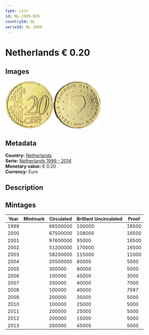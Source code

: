 ```yaml
---
type: coin
id: NL-1999-020
countryId: NL
serieId: NL-1999
---
```


# Netherlands € 0.20

## Images

<img src="../../../Images/common-2002-020.webp" height="150" alt="Front image"><img src="Images/netherlands-1999-020.webp" height="150" alt="Back image">

## Metadata

**Country:** [Netherlands](../index.md)\
**Serie:** [Netherlands 1999 - 2014](index.md)\
**Monetary value:** € 0.20\
**Currency:** Euro

## Description

## Mintages

| Year | Mintmark | Circulated | Brilliant Uncirculated | Proof |
| ---- | -------- | ---------- | ---------------------- | ----- |
| 1999 |          | 86500000   | 100000                 | 16500 |
| 2000 |          | 67500000   | 108000                 | 16500 |
| 2001 |          | 97600000   | 95000                  | 16500 |
| 2002 |          | 51200000   | 170000                 | 16500 |
| 2003 |          | 58200000   | 115000                 | 11000 |
| 2004 |          | 20500000   | 80000                  | 5000  |
| 2005 |          | 300000     | 80000                  | 5000  |
| 2006 |          | 100000     | 45000                  | 3500  |
| 2007 |          | 200000     | 40000                  | 7000  |
| 2008 |          | 100000     | 40000                  | 7597  |
| 2009 |          | 200000     | 35000                  | 5000  |
| 2010 |          | 100000     | 25000                  | 5000  |
| 2011 |          | 200000     | 25000                  | 5000  |
| 2012 |          | 200000     | 15000                  | 5000  |
| 2013 |          | 200000     | 45000                  | 5000  |
